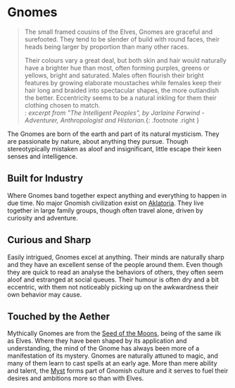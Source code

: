 # Gnomes

> The small framed cousins of the Elves, Gnomes are graceful and surefooted. They tend to be slender of build with round faces, their heads being larger by proportion than many other races.
> 
> Their colours vary a great deal, but both skin and hair would naturally have a brighter hue than most, often forming purples, greens or yellows, bright and saturated. Males often flourish their bright features by growing elaborate moustaches while females keep their hair long and braided into spectacular shapes, the more outlandish the better. Eccentricity seems to be a natural inkling for them their clothing chosen to match.</br>
> _: excerpt from "The Intelligent Peoples", by Jarlaine Farwind - Adventurer, Anthropologist and Historian._{: .footnote .right }

The Gnomes are born of the earth and part of its natural mysticism.  They are passionate by nature, about anything they pursue.  Though stereotypically mistaken as aloof and insignificant, little escape their keen senses and intelligence.

## Built for Industry
Where Gnomes band together expect anything and everything to happen in due time. No major Gnomish civilization exist on [Aklatoria](../../geography/aklatoria.md). They live together in large family groups, though often travel alone, driven by curiosity and adventure.

## Curious and Sharp
Easily intrigued, Gnomes excel at anything. Their minds are naturally sharp and they have an excellent sense of the people around them. Even though they are quick to read an analyse the behaviors of others, they often seem aloof and estranged at social queues. Their humour is often dry and a bit eccentric, with them not noticeably picking up on the awkwardness their own behavior may cause.

## Touched by the Aether
Mythically Gnomes are from the [Seed of the Moons](../../history/myths/seeds_of_life.md#the-seed-of-the-moons), being of the same ilk as Elves. Where they have been shaped by its application and understanding, the mind of the Gnome has always been more of a manifestation of its mystery. Gnomes are naturally attuned to magic, and many of them learn to cast spells at an early age. More than mere ability and talent, the [Myst](../../cosmology/planes/myst.md) forms part of Gnomish culture and it serves to fuel their desires and ambitions more so than with Elves.